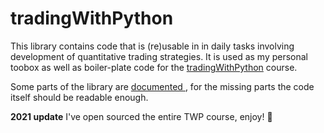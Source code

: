 # tradingWithPython


This library contains code that is (re)usable in in daily tasks involving development of quantitative trading strategies.
It is used as my personal toobox as well as boiler-plate code for the [tradingWithPython](https://github.com/sjev/twp)
course.

Some parts of the library are [documented ](http://sjev.github.io/trading-with-python), for the missing parts the code itself should be readable enough.

**2021 update** I've open sourced the entire TWP course, enjoy! :tada: 


